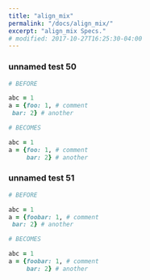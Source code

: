 ```yaml
---
title: "align_mix"
permalink: "/docs/align_mix/"
excerpt: "align_mix Specs."
# modified: 2017-10-27T16:25:30-04:00
---
```

### unnamed test 50
```ruby
# BEFORE

abc = 1
a = {foo: 1, # comment
 bar: 2} # another

```
```ruby
# BECOMES

abc = 1
a = {foo: 1, # comment
     bar: 2} # another

```
### unnamed test 51
```ruby
# BEFORE

abc = 1
a = {foobar: 1, # comment
 bar: 2} # another

```
```ruby
# BECOMES

abc = 1
a = {foobar: 1, # comment
     bar: 2} # another

```

